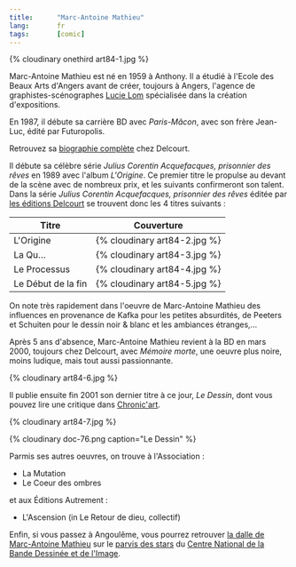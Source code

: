 ```yaml
---
title:      "Marc-Antoine Mathieu"
lang:       fr
tags:       [comic]
---
```


{% cloudinary onethird art84-1.jpg %}

Marc-Antoine Mathieu est né en 1959 à Anthony. Il a étudié à l'Ecole des Beaux Arts d'Angers avant de créer, toujours à Angers, l'agence de graphistes-scénographes [Lucie Lom](http://www.lucie-lom.fr/) spécialisée dans la création d'expositions.

En 1987, il débute sa carrière BD avec *Paris-Mâcon*, avec son frère Jean-Luc, édité par Futuropolis.

Retrouvez sa [biographie complète](http://www.editions-delcourt.fr/catalogueauteur.php3?id=90) chez Delcourt.

Il débute sa célèbre série *Julius Corentin Acquefacques, prisonnier des rêves* en 1989 avec l'album *L'Origine*. Ce premier titre le propulse au devant de la scène avec de nombreux prix, et les suivants confirmeront son talent. Dans la série *Julius Corentin Acquefacques, prisonnier des rêves* éditée par [les éditions Delcourt](http://www.editions-delcourt.fr/) se trouvent donc les 4 titres suivants :

| Titre              | Couverture                   |
|--------------------|------------------------------|
| L'Origine          | {% cloudinary art84-2.jpg %} |
| La Qu…             | {% cloudinary art84-3.jpg %} |
| Le Processus       | {% cloudinary art84-4.jpg %} |
| Le Début de la fin | {% cloudinary art84-5.jpg %} |

On note très rapidement dans l'oeuvre de Marc-Antoine Mathieu des influences en provenance de Kafka pour les petites absurdités, de Peeters et Schuiten pour le dessin noir & blanc et les ambiances étranges,…

Après 5 ans d'absence, Marc-Antoine Mathieu revient à la BD en mars 2000, toujours chez Delcourt, avec *Mémoire morte*, une oeuvre plus noire, moins ludique, mais tout aussi passionnante.

{% cloudinary art84-6.jpg %}

Il publie ensuite fin 2001 son dernier titre à ce jour, *Le Dessin*, dont vous pouvez lire une critique dans [Chronic'art](http://www.chronicart.com/livres/livres_bd.php3?id=7149).

{% cloudinary art84-7.jpg %}

{% cloudinary doc-76.png caption="Le Dessin" %}

Parmis ses autres oeuvres, on trouve à l'Association :

- La Mutation
- Le Coeur des ombres

et aux Éditions Autrement :

- L'Ascension (in Le Retour de dieu, collectif)

Enfin, si vous passez à Angoulême, vous pourrez retrouver [la dalle de Marc-Antoine Mathieu](http://www.cnbdi.fr/gd_public/parvi/Dalle002.htm) sur le [parvis des stars](http://www.cnbdi.fr/gd_public/parvi/BATPARV.HTM) du [Centre National de la Bande Dessinée et de l'Image](http://www.cnbdi.fr/).

